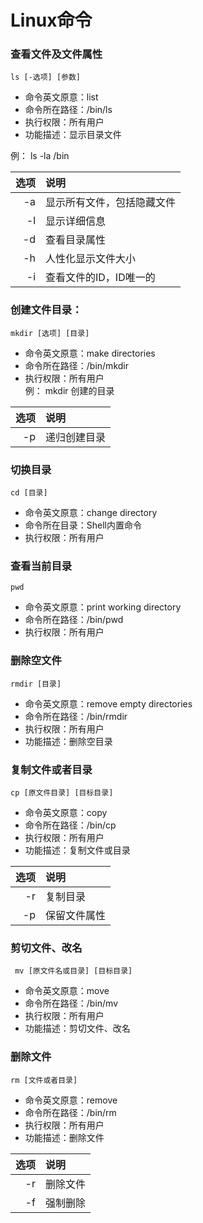 Linux命令  
=======

### 查看文件及文件属性  
`ls [-选项] [参数]`  
- 命令英文原意：list  
- 命令所在路径：/bin/ls
- 执行权限：所有用户
- 功能描述：显示目录文件  

例： ls -la /bin  

| 选项 | 说明 |  
| ----: | :---- |  
| -a  | 显示所有文件，包括隐藏文件|  
|-l |显示详细信息 |   
|-d | 查看目录属性 |  
|-h | 人性化显示文件大小|  
|-i | 查看文件的ID，ID唯一的 |  

### 创建文件目录：
  `mkdir [选项] [目录]`
- 命令英文原意：make directories  
- 命令所在路径：/bin/mkdir  
- 执行权限：所有用户  
例： mkdir 创建的目录  

|选项 |  说明 |   
| ---: | :---|  
|-p | 递归创建目录 |  

### 切换目录  
`cd [目录]`  
- 命令英文原意：change directory  
- 命令所在目录：Shell内置命令  
- 执行权限：所有用户  

### 查看当前目录  
`pwd`  
- 命令英文原意：print working directory  
- 命令所在路径：/bin/pwd
- 执行权限：所有用户  

### 删除空文件  
`rmdir [目录]`  
- 命令英文原意：remove empty directories  
- 命令所在路径：/bin/rmdir  
- 执行权限：所有用户  
- 功能描述：删除空目录  

### 复制文件或者目录  
`cp [原文件目录] [目标目录]`  
- 命令英文原意：copy  
- 命令所在路径：/bin/cp    
- 执行权限：所有用户  
- 功能描述：复制文件或目录    

|选项 |  说明 |   
| ---: | :---|  
|-r | 复制目录 |  
|-p | 保留文件属性 |  

### 剪切文件、改名    
` mv [原文件名或目录] [目标目录]`  
- 命令英文原意：move  
- 命令所在路径：/bin/mv      
- 执行权限：所有用户  
- 功能描述：剪切文件、改名      

### 删除文件    
`rm [文件或者目录]`  
- 命令英文原意：remove  
- 命令所在路径：/bin/rm    
- 执行权限：所有用户  
- 功能描述：删除文件      

|选项 |  说明 |   
| ---: | :---|  
|-r | 删除文件 |  
|-f | 强制删除 |  
